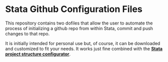 # Stata Github Configuration Files

This repository contains two dofiles that allow the user to automate the process of initializing a github repo from within Stata, commit and push changes to that repo.

It is initially intended for personal use but, of course, it can be downloaded and customized to fit your needs. It works just fine combined with the **[Stata project structure configurator](https://github.com/rodrigofcaba/Stata-project-structure-generator)**.
